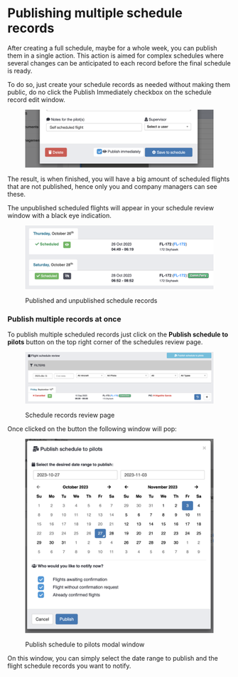 # Publishing multiple schedule records

After creating a full schedule, maybe for a whole week, you can publish them in a single action. This action is aimed for complex schedules where several changes can be anticipated to each record before the final schedule is ready.

To do so, just create your schedule records as needed without making them public, do no click the Publish Immediately checkbox on the schedule record edit window.

<figure><img src="../.gitbook/assets/Screenshot 2023-10-27 at 11.38.31.png" alt=""><figcaption></figcaption></figure>

The result, is when finished, you will have a big amount of scheduled flights that are not published, hence only you and company managers can see these.

The unpublished scheduled flights will appear in your schedule review window with a black eye indication.

<figure><img src="../.gitbook/assets/Screenshot 2023-10-27 at 11.41.06.png" alt=""><figcaption><p>Published and unpublished schedule records</p></figcaption></figure>



### Publish multiple records at once

To publish multiple scheduled records just click on the **Publish schedule to pilots** button on the top right corner of the schedules review page.

<figure><img src="../.gitbook/assets/Screenshot 2023-10-27 at 11.42.45.png" alt=""><figcaption><p>Schedule records review page</p></figcaption></figure>

Once clicked on the button the following window will pop:

<figure><img src="../.gitbook/assets/Screenshot 2023-10-27 at 11.45.23.png" alt=""><figcaption><p>Publish schedule to pilots modal window</p></figcaption></figure>

On this window, you can simply select the date range to publish and the flight schedule records you want to notify.
